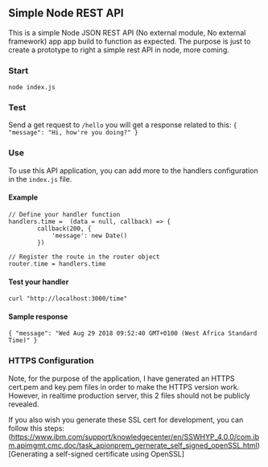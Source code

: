 ## Simple Node REST API
This is a simple Node JSON REST API (No external module, No external framework) app app build to function as expected.
The purpose is just to create a prototype to right a simple rest API in node, 
more coming.

### Start
``` node index.js ```

### Test
Send a get request to ```/hello``` you will get a response related to this: ``` {
            "message": "Hi, how're you doing?"
        } ```

### Use
To use this API application, you can add more to the handlers configuration in the ```index.js``` file. 
#### Example 
```
// Define your handler function
handlers.time =  (data = null, callback) => {
        callback(200, {
            'message': new Date()
        })

// Register the route in the router object
router.time = handlers.time

```
#### Test your handler
```
curl "http://localhost:3000/time"
```

#### Sample response
```
{ "message": "Wed Aug 29 2018 09:52:40 GMT+0100 (West Africa Standard Time)" }

```

### HTTPS Configuration
Note, for the purpose of the application, I have generated an HTTPS cert.pem and key.pem files in order to make the HTTPS  version work. However, in realtime production server, this 2 files should not be publicly revealed.

If you also wish you generate these SSL cert for development, you can follow this steps: 
(https://www.ibm.com/support/knowledgecenter/en/SSWHYP_4.0.0/com.ibm.apimgmt.cmc.doc/task_apionprem_gernerate_self_signed_openSSL.html)[Generating a self-signed certificate using OpenSSL]